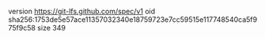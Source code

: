 version https://git-lfs.github.com/spec/v1
oid sha256:1753de5e57ace11357032340e18759723e7cc59515e117748540ca5f975f9c58
size 349
